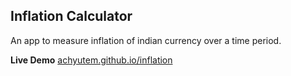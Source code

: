 ## Inflation Calculator

An app to measure inflation of indian currency over a time period.

**Live Demo**
[achyutem.github.io/inflation](https://achyutem.github.io/inflation/?ref=github)
